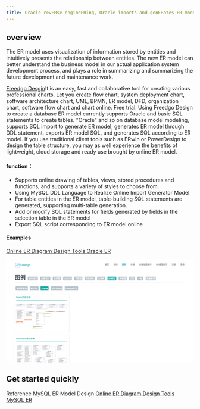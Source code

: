 ```yaml
---
title: Oracle revERse engineERing, Oracle imports and genERates ER models, genERates er models through DDL statements, exports er models SQL, generates SQL,SQL and er models according to er models, and replaces ERWin
---
```


## overview

The ER model uses visualization of information stored by entities and intuitively presents the relationship between entities. The new ER model can better understand the business model in our actual application system development process, and plays a role in summarizing and summarizing the future development and maintenance work.

[Freedgo Desgin](https://www.freedgo.com)It is an easy, fast and collaborative tool for creating various professional charts. Let you create flow chart, system deployment chart, software architecture chart, UML, BPMN, ER model, DFD, organization chart, software flow chart and chart online. Free trial. Using Freedgo Design to create a database ER model currently supports Oracle and basic SQL statements to create tables. "Oracle" and so on database model modeling, supports SQL import to generate ER model, generates ER model through DDL statement, exports ER model SQL, and generates SQL according to ER model.
If you use traditional client tools such as ERwin or PowerDesign to design the table structure, you may as well experience the benefits of lightweight, cloud storage and ready use brought by online ER model.

<script async src="https://pagead2.googlesyndication.com/pagead/js/adsbygoogle.js"></script><ins class="adsbygoogle" style="display:block; text-align:center;" data-ad-layout="in-article" data-ad-format="fluid" data-ad-client="ca-pub-9055212255210230" data-ad-slot="7941459222"></ins> <script>(adsbygoogle = window.adsbygoogle || []).push({});</script>
#### function：

- Supports online drawing of tables, views, stored procedures and functions, and supports a variety of styles to choose from.
- Using MySQL DDL Language to Realize Online Import Generator Model
- For table entities in the ER model, table-building SQL statements are generated, supporting multi-table generation.
- Add or modify SQL statements for fields generated by fields in the selection table in the ER model
- Export SQL script corresponding to ER model online

#### Examples  

[ Online ER Diagram Design Tools Oracle ER](https://www.freedgo.com/showcase/EntityRelationshipDiagram/Oracle-1.html "Online ER Diagram Design Tools Oracle") 

![Online ER Diagram Design Tools](/public/themes/freedgo/er/oracle/er_oracle1.png "Online ER Diagram Design Tools Oracle")

## Get started quickly 

Reference MySQL ER Model Design [Online ER Diagram Design Tools MySQL ER](/public/zh-cn/drawcase/erd_mysql.html "Online ER Diagram Design Tools")